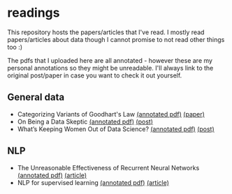 # readings

This repository hosts the papers/articles that I've read. I mostly read papers/articles about data though I cannot promise to not read other things too :) 

The pdfs that I uploaded here are all annotated - however these are my personal annotations so they might be unreadable. I'll always link to the original post/paper in case you want to check it out yourself.

## General data
- Categorizing Variants of Goodhart's Law [(annotated pdf)](manheim-garrabrant_goodharts.pdf) [(paper)](https://arxiv.org/abs/1803.04585)
- On Being a Data Skeptic [(annotated pdf)](oneil-data_skeptic.pdf) [(post)](https://www.oreilly.com/content/on-being-a-data-skeptic/)
- What’s Keeping Women Out of Data Science? [(annotated pdf)](bcg-women_ds.pdf) [(post)](https://www.bcg.com/en-us/publications/2020/what-keeps-women-out-data-science) 

## NLP
- The Unreasonable Effectiveness of Recurrent Neural Networks [(annotated pdf)](karpathy-rnn.pdf) [(article)](http://karpathy.github.io/2015/05/21/rnn-effectiveness/)
- NLP for supervised learning [(annotated pdf)](yan-nlp_for_supervised_learning.pdf) [(article)](https://eugeneyan.com/writing/nlp-supervised-learning-survey/)